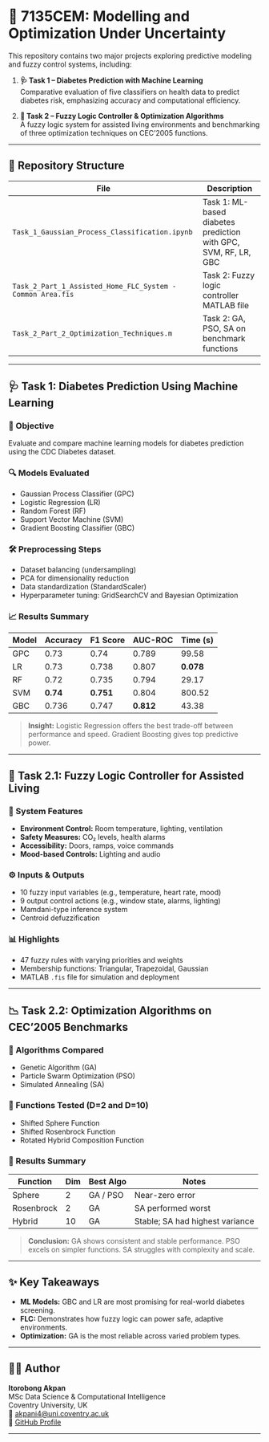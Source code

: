 
# 🧠 7135CEM: Modelling and Optimization Under Uncertainty

This repository contains two major projects exploring predictive modeling and fuzzy control systems, including:

1. **🩺 Task 1 – Diabetes Prediction with Machine Learning**  
   Comparative evaluation of five classifiers on health data to predict diabetes risk, emphasizing accuracy and computational efficiency.

2. **🏡 Task 2 – Fuzzy Logic Controller & Optimization Algorithms**  
   A fuzzy logic system for assisted living environments and benchmarking of three optimization techniques on CEC’2005 functions.

---

## 📁 Repository Structure

| File | Description |
|------|-------------|
| `Task_1_Gaussian_Process_Classification.ipynb` | Task 1: ML-based diabetes prediction with GPC, SVM, RF, LR, GBC |
| `Task_2_Part_1_Assisted_Home_FLC_System - Common Area.fis` | Task 2: Fuzzy logic controller MATLAB file |
| `Task_2_Part_2_Optimization_Techniques.m` | Task 2: GA, PSO, SA on benchmark functions |

---

## 🩺 Task 1: Diabetes Prediction Using Machine Learning

### 🎯 Objective
Evaluate and compare machine learning models for diabetes prediction using the CDC Diabetes dataset.

### 🔍 Models Evaluated
- Gaussian Process Classifier (GPC)
- Logistic Regression (LR)
- Random Forest (RF)
- Support Vector Machine (SVM)
- Gradient Boosting Classifier (GBC)

### 🛠️ Preprocessing Steps
- Dataset balancing (undersampling)
- PCA for dimensionality reduction
- Data standardization (StandardScaler)
- Hyperparameter tuning: GridSearchCV and Bayesian Optimization

### 📈 Results Summary

| Model | Accuracy | F1 Score | AUC-ROC | Time (s) |
|-------|----------|----------|---------|----------|
| GPC   | 0.73     | 0.74     | 0.789   | 99.58    |
| LR    | 0.73     | 0.738    | 0.807   | **0.078** |
| RF    | 0.72     | 0.735    | 0.794   | 29.17    |
| SVM   | **0.74** | **0.751**| 0.804   | 800.52   |
| GBC   | 0.736    | 0.747    | **0.812** | 43.38  |

> **Insight:** Logistic Regression offers the best trade-off between performance and speed. Gradient Boosting gives top predictive power.

---

## 🧠 Task 2.1: Fuzzy Logic Controller for Assisted Living

### 🧩 System Features
- **Environment Control:** Room temperature, lighting, ventilation
- **Safety Measures:** CO₂ levels, health alarms
- **Accessibility:** Doors, ramps, voice commands
- **Mood-based Controls:** Lighting and audio

### ⚙️ Inputs & Outputs
- 10 fuzzy input variables (e.g., temperature, heart rate, mood)
- 9 output control actions (e.g., window state, alarms, lighting)
- Mamdani-type inference system
- Centroid defuzzification

### 📊 Highlights
- 47 fuzzy rules with varying priorities and weights
- Membership functions: Triangular, Trapezoidal, Gaussian
- MATLAB `.fis` file for simulation and deployment

---

## 📉 Task 2.2: Optimization Algorithms on CEC’2005 Benchmarks

### 🧪 Algorithms Compared
- Genetic Algorithm (GA)
- Particle Swarm Optimization (PSO)
- Simulated Annealing (SA)

### 🧭 Functions Tested (D=2 and D=10)
- Shifted Sphere Function
- Shifted Rosenbrock Function
- Rotated Hybrid Composition Function

### 🚀 Results Summary

| Function | Dim | Best Algo | Notes |
|----------|-----|-----------|-------|
| Sphere   | 2   | GA / PSO  | Near-zero error |
| Rosenbrock | 2 | GA        | SA performed worst |
| Hybrid   | 10  | GA        | Stable; SA had highest variance |

> **Conclusion:** GA shows consistent and stable performance. PSO excels on simpler functions. SA struggles with complexity and scale.

---

## ✨ Key Takeaways

- **ML Models:** GBC and LR are most promising for real-world diabetes screening.
- **FLC:** Demonstrates how fuzzy logic can power safe, adaptive environments.
- **Optimization:** GA is the most reliable across varied problem types.

---

## 🧑‍💻 Author

**Itorobong Akpan**  
MSc Data Science & Computational Intelligence  
Coventry University, UK  
📧 akpani4@uni.coventry.ac.uk  
🔗 [GitHub Profile](https://github.com/akpanitorobong)

---

